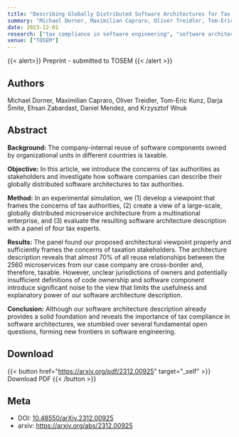 ```yaml
---
title: "Describing Globally Distributed Software Architectures for Tax Compliance"
summary: "Michael Dorner, Maximilian Capraro, Oliver Treidler, Tom-Eric Kunz, Darja Šmite, Ehsan Zabardast, Daniel Mendez, and Krzysztof Wnuk"
date: 2023-12-01
research: ["tax compliance in software engineering", "software architecture", "simulation"]
venue: ["TOSEM"]
---
```


{{< alert>}}
Preprint - submitted to TOSEM
{{< /alert >}}

## Authors

Michael Dorner, Maximilian Capraro, Oliver Treidler, Tom-Eric Kunz, Darja Šmite, Ehsan Zabardast, Daniel Mendez, and Krzysztof Wnuk

## Abstract

**Background:** The company-internal reuse of software components owned by organizational units in different countries is taxable.

**Objective:** In this article, we introduce the concerns of tax authorities as stakeholders and investigate how software companies can describe their globally distributed software architectures to tax authorities.

**Method:** In an experimental simulation, we (1) develop a viewpoint that frames the concerns of tax authorities, (2) create a view of a large-scale, globally distributed microservice architecture from a multinational enterprise, and (3) evaluate the resulting software architecture description with a panel of four tax experts.

**Results:** The panel found our proposed architectural viewpoint properly and sufficiently frames the concerns of taxation stakeholders. The architecture description reveals that almost 70% of all reuse relationships between the 2560 microservices from our case company are cross-border and, therefore, taxable. However, unclear jurisdictions of owners and potentially insufficient definitions of code ownership and software component introduce significant noise to the view that limits the usefulness and explanatory power of our software architecture description. 

**Conclusion:** Although our software architecture description already provides a solid foundation and reveals the importance of tax compliance in software architectures, we stumbled over several fundamental open questions, forming new frontiers in software engineering.

## Download

{{< button href="https://arxiv.org/pdf/2312.00925" target="_self" >}}
Download PDF
{{< /button >}}

## Meta

- DOI: [10.48550/arXiv.2312.00925](https://doi.org/10.1109/MS.2023.3346646)
- arxiv: https://arxiv.org/abs/2312.00925

